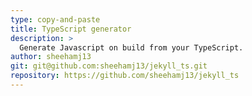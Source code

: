 ```yaml
---
type: copy-and-paste
title: TypeScript generator
description: >
  Generate Javascript on build from your TypeScript.
author: sheehamj13
git: git@github.com:sheehamj13/jekyll_ts.git
repository: https://github.com/sheehamj13/jekyll_ts
---
```


